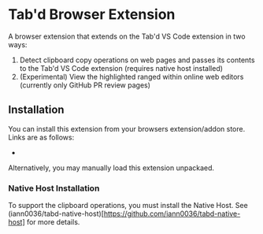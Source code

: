 # Tab'd Browser Extension

A browser extension that extends on the Tab'd VS Code extension in two ways:

1. Detect clipboard copy operations on web pages and passes its contents to the Tab'd VS Code extension (requires native host installed)
2. (Experimental) View the highlighted ranged within online web editors (currently only GitHub PR review pages)

## Installation

You can install this extension from your browsers extension/addon store. Links are as follows:

- 

Alternatively, you may manually load this extension unpackaed.

### Native Host Installation

To support the clipboard operations, you must install the Native Host. See (iann0036/tabd-native-host)[https://github.com/iann0036/tabd-native-host] for more details.